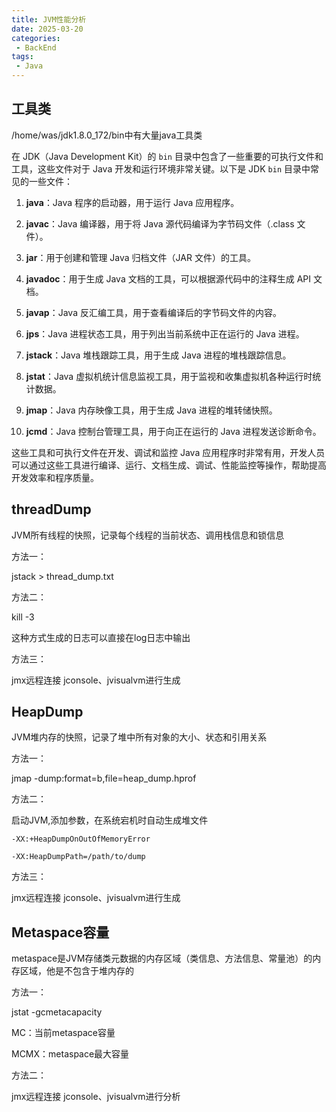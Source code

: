 ```yaml
---
title: JVM性能分析
date: 2025-03-20
categories:
 - BackEnd
tags:
 - Java
---
```



## 工具类

/home/was/jdk1.8.0_172/bin中有大量java工具类

在 JDK（Java Development Kit）的 `bin` 目录中包含了一些重要的可执行文件和工具，这些文件对于 Java 开发和运行环境非常关键。以下是 JDK `bin` 目录中常见的一些文件：


1. **java**：Java 程序的启动器，用于运行 Java 应用程序。

2. **javac**：Java 编译器，用于将 Java 源代码编译为字节码文件（.class 文件）。

3. **jar**：用于创建和管理 Java 归档文件（JAR 文件）的工具。

4. **javadoc**：用于生成 Java 文档的工具，可以根据源代码中的注释生成 API 文档。

5. **javap**：Java 反汇编工具，用于查看编译后的字节码文件的内容。

6. **jps**：Java 进程状态工具，用于列出当前系统中正在运行的 Java 进程。

7. **jstack**：Java 堆栈跟踪工具，用于生成 Java 进程的堆栈跟踪信息。

8. **jstat**：Java 虚拟机统计信息监视工具，用于监视和收集虚拟机各种运行时统计数据。

9. **jmap**：Java 内存映像工具，用于生成 Java 进程的堆转储快照。

10. **jcmd**：Java 控制台管理工具，用于向正在运行的 Java 进程发送诊断命令。


这些工具和可执行文件在开发、调试和监控 Java 应用程序时非常有用，开发人员可以通过这些工具进行编译、运行、文档生成、调试、性能监控等操作，帮助提高开发效率和程序质量。

## threadDump

JVM所有线程的快照，记录每个线程的当前状态、调用栈信息和锁信息

方法一：

jstack <pid> > thread_dump.txt

方法二：

kill -3 <pid>

这种方式生成的日志可以直接在log日志中输出

方法三：

jmx远程连接 jconsole、jvisualvm进行生成

## HeapDump

JVM堆内存的快照，记录了堆中所有对象的大小、状态和引用关系

方法一：

jmap -dump:format=b,file=heap_dump.hprof <pid>

方法二：

启动JVM,添加参数，在系统宕机时自动生成堆文件

```
-XX:+HeapDumpOnOutOfMemoryError

-XX:HeapDumpPath=/path/to/dump
```
方法三：

jmx远程连接 jconsole、jvisualvm进行生成

## Metaspace容量

metaspace是JVM存储类元数据的内存区域（类信息、方法信息、常量池）的内存区域，他是不包含于堆内存的

方法一：

jstat -gcmetacapacity <pid>

MC：当前metaspace容量

MCMX：metaspace最大容量

方法二：

jmx远程连接 jconsole、jvisualvm进行分析
